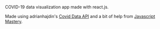 COVID-19 data visualization app made with react.js.

Made using adrianhajdin's [Covid Data API](https://github.com/adrianhajdin/project_corona_tracker) and a bit of help from [Javascript Mastery](https://www.youtube.com/channel/UCmXmlB4-HJytD7wek0Uo97A).
